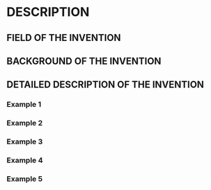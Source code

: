 # DESCRIPTION

## FIELD OF THE INVENTION

## BACKGROUND OF THE INVENTION

## DETAILED DESCRIPTION OF THE INVENTION

### Example 1

### Example 2

### Example 3

### Example 4

### Example 5

